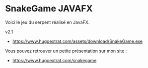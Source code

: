 # SnakeGame JAVAFX
Voici le jeu du serpent réalisé en JavaFX.

v2.1

- https://www.hugoextrat.com/assets/download/SnakeGame.exe

Vous pouvez retrouver un petite présentation sur mon site :
- https://www.hugoextrat.com/snakegame


